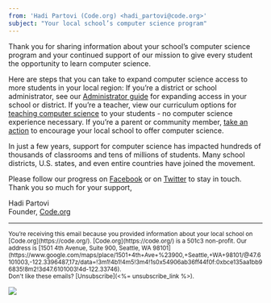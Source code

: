 ```yaml
---
from: 'Hadi Partovi (Code.org) <hadi_partovi@code.org>'
subject: "Your local school’s computer science program"
---
```

Thank you for sharing information about your school’s computer science program and your continued support of our mission to give every student the opportunity to learn computer science.

Here are steps that you can take to expand computer science access to more students in your local region:
If you’re a district or school administrator, see our [Administrator guide](https://code.org/administrators) for expanding access in your school or district.
If you’re a teacher, view our curriculum options for [teaching computer science](https://code.org/teach) to your students - no computer science experience necessary.
If you’re a parent or community member, [take an action](https://code.org/help) to encourage your local school to offer computer science.

In just a few years, support for computer science has impacted hundreds of thousands of classrooms and tens of millions of students. Many school districts, U.S. states, and even entire countries have joined the movement.

Please follow our progress on [Facebook](https://www.facebook.com/Code.org) or on [Twitter](https://twitter.com/codeorg) to stay in touch.
Thank you so much for your support,

Hadi Partovi<br />
Founder, [Code.org](https://code.org/) <br />



<hr/>
<small>
You’re receiving this email because you provided information about your local school on [Code.org](https://code.org/). [Code.org](https://code.org/) is a 501c3 non-profit. Our address is [1501 4th Avenue, Suite 900, Seattle, WA 98101](https://www.google.com/maps/place/1501+4th+Ave+%23900,+Seattle,+WA+98101/@47.6101003,-122.3396487,17z/data=!3m1!4b1!4m5!3m4!1s0x54906ab36ff44f0f:0xbce135aa1bb96835!8m2!3d47.6101003!4d-122.33746). <br />Don't like these emails? [Unsubscribe](<%= unsubscribe_link %>).
</small>

![](<%= tracking_pixel %>)
